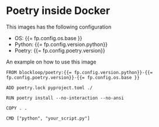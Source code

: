 Poetry inside Docker
====================

This images has the following configuration

- OS: {{= fp.config.os.base }}
- Python: {{= fp.config.version.python}}
- Poetry: {{= fp.config.poetry.version}}

An example on how to use this image

```
FROM blockloop/poetry:{{= fp.config.version.python}}-{{= fp.config.poetry.version}}-{{= fp.config.os.base }}

ADD poetry.lock pyproject.toml ./

RUN poetry install --no-interaction --no-ansi

COPY . .

CMD ["python", "your_script.py"]
```
